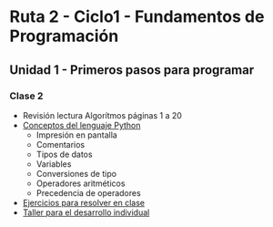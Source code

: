 # Ruta 2 - Ciclo1 - Fundamentos de Programación

## Unidad 1 - Primeros pasos para programar 

### Clase 2
* Revisión lectura Algorítmos páginas 1 a 20
* [Conceptos del lenguaje Python](conceptos_lenguaje.ipynb)
  * Impresión en pantalla
  * Comentarios
  * Tipos de datos
  * Variables
  * Conversiones de tipo
  * Operadores aritméticos
  * Precedencia de operadores
* [Ejercicios para resolver en clase](ejercicios.md)
* [Taller para el desarrollo individual](taller.md)